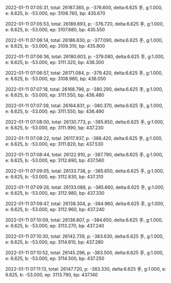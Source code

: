 2022-01-11 07:05:31, total: 26187.365, p: -376.600, delta:6.625 手, g:1.000, e: 6.625, b: -53.000, ep: 3108.760, bp: 435.670

2022-01-11 07:05:53, total: 26189.893, p: -376.720, delta:6.625 手, g:1.000, e: 6.625, b: -53.000, ep: 3107.680, bp: 435.550

2022-01-11 07:06:14, total: 26186.630, p: -377.090, delta:6.625 手, g:1.000, e: 6.625, b: -53.000, ep: 3109.310, bp: 435.800

2022-01-11 07:06:36, total: 26180.603, p: -379.080, delta:6.625 手, g:1.000, e: 6.625, b: -53.000, ep: 3111.320, bp: 436.300

2022-01-11 07:06:57, total: 26171.084, p: -379.420, delta:6.625 手, g:1.000, e: 6.625, b: -53.000, ep: 3108.980, bp: 436.050

2022-01-11 07:07:18, total: 26168.796, p: -380.290, delta:6.625 手, g:1.000, e: 6.625, b: -53.000, ep: 3111.550, bp: 436.480

2022-01-11 07:07:39, total: 26164.831, p: -380.370, delta:6.625 手, g:1.000, e: 6.625, b: -53.000, ep: 3111.550, bp: 436.490

2022-01-11 07:08:00, total: 26130.773, p: -385.850, delta:6.625 手, g:1.000, e: 6.625, b: -53.000, ep: 3111.990, bp: 437.230

2022-01-11 07:08:22, total: 26117.937, p: -388.420, delta:6.625 手, g:1.000, e: 6.625, b: -53.000, ep: 3111.820, bp: 437.530

2022-01-11 07:08:44, total: 26122.910, p: -387.790, delta:6.625 手, g:1.000, e: 6.625, b: -53.000, ep: 3112.690, bp: 437.560

2022-01-11 07:09:05, total: 26133.738, p: -385.650, delta:6.625 手, g:1.000, e: 6.625, b: -53.000, ep: 3112.830, bp: 437.310

2022-01-11 07:09:26, total: 26133.088, p: -385.660, delta:6.625 手, g:1.000, e: 6.625, b: -53.000, ep: 3112.980, bp: 437.330

2022-01-11 07:09:47, total: 26138.304, p: -384.960, delta:6.625 手, g:1.000, e: 6.625, b: -53.000, ep: 3112.960, bp: 437.240

2022-01-11 07:10:09, total: 26136.807, p: -384.650, delta:6.625 手, g:1.000, e: 6.625, b: -53.000, ep: 3113.270, bp: 437.240

2022-01-11 07:10:30, total: 26142.739, p: -383.630, delta:6.625 手, g:1.000, e: 6.625, b: -53.000, ep: 3114.610, bp: 437.280

2022-01-11 07:10:52, total: 26145.296, p: -383.500, delta:6.625 手, g:1.000, e: 6.625, b: -53.000, ep: 3114.500, bp: 437.250

2022-01-11 07:11:13, total: 26147.720, p: -383.330, delta:6.625 手, g:1.000, e: 6.625, b: -53.000, ep: 3113.790, bp: 437.140